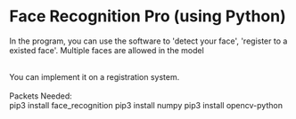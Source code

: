 # Face Recognition Pro (using Python)

In the program, you can use the software to 'detect your face', 'register to a existed face'. Multiple faces are allowed in the model

<br>
You can implement it on a registration system.
<br>
<br>
Packets Needed:
<br>
<coed>pip3 install face_recognition</code>
<coed>pip3 install numpy</code>
<coed>pip3 install opencv-python</code>
